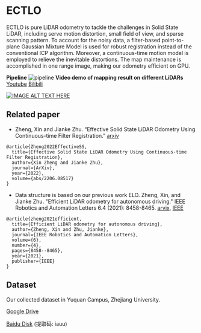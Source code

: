 # ECTLO
ECTLO is pure LiDAR odometry to tackle the challenges in Solid State LiDAR, including serve motion distortion, small field of view, and sparse scanning pattern. To account for the noisy data, a filter-based point-to-plane Gaussian Mixture Model is used for robust registration instead of the conventional ICP algorithm. Moreover, a continuous-time motion model is employed to relieve the inevitable distortions. The map maintenance is accomplished in one range image, making our odometry efficient on GPU.

**Pipeline**
![pipeline](https://user-images.githubusercontent.com/25858658/175489330-7037dab5-0071-4d48-99d9-3c7834851b23.png)
**Video demo of mapping result on different LiDARs** [Youtube](https://youtu.be/y3ZQZq_PaxA) [Bilibili](https://www.bilibili.com/video/BV1zL4y1A7Kn?share_source=copy_web)

[![IMAGE ALT TEXT HERE](http://img.youtube.com/vi/y3ZQZq_PaxA/0.jpg)](http://www.youtube.com/watch?v=y3ZQZq_PaxA)

## Related paper
- Zheng, Xin and Jianke Zhu. “Effective Solid State LiDAR Odometry Using Continuous-time Filter Registration.” [arxiv](https://arxiv.org/abs/2206.08517)
```
@article{Zheng2022EffectiveSS,
  title={Effective Solid State LiDAR Odometry Using Continuous-time Filter Registration},
  author={Xin Zheng and Jianke Zhu},
  journal={ArXiv},
  year={2022},
  volume={abs/2206.08517}
}
```
- Data structure is based on our previous work ELO. 
Zheng, Xin, and Jianke Zhu. "Efficient LiDAR odometry for autonomous driving." IEEE Robotics and Automation Letters 6.4 (2021): 8458-8465. [arvix](https://arxiv.org/abs/2104.10879), [IEEE](https://ieeexplore.ieee.org/abstract/document/9531543)
```
@article{zheng2021efficient,
  title={Efficient LiDAR odometry for autonomous driving},
  author={Zheng, Xin and Zhu, Jianke},
  journal={IEEE Robotics and Automation Letters},
  volume={6},
  number={4},
  pages={8458--8465},
  year={2021},
  publisher={IEEE}
}
```

## Dataset
Our collected dataset in Yuquan Campus, Zhejiang University. 

[Google Drive](https://drive.google.com/drive/folders/1QF4mBRBP3TVcMF5eN_Urfj1WtXwkJ7mX?usp=sharing)

[Baidu Disk](https://pan.baidu.com/s/1xq5QCPpkwWxbyWqgl63p4A) (提取码: iauu)
